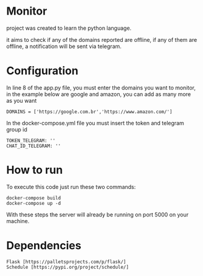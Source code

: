 # Monitor

project was created to learn the python language.

it aims to check if any of the domains reported are offline, if any of them are offline, a notification will be sent via telegram.
   
# Configuration

In line 8 of the app.py file, you must enter the domains you want to monitor, in the example below are google and amazon, you can add as many more as you want
        
    DOMAINS = ['https://google.com.br','https://www.amazon.com/']

In the docker-compose.yml file you must insert the token and telegram group id
     
    TOKEN_TELEGRAM: ''
    CHAT_ID_TELEGRAM: ''

# How to run

To execute this code just run these two commands:

    docker-compose build
    docker-compose up -d

With these steps the server will already be running on port 5000 on your machine.

# Dependencies

    Flask [https://palletsprojects.com/p/flask/]
    Schedule [https://pypi.org/project/schedule/]
